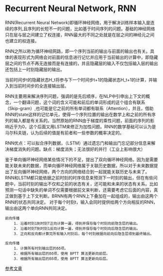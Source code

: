# Recurrent Neural Network, RNN
RNN(Recurrent Neural Network)即循环神经网络，用于解决训练样本输入是连续的序列,且序列的长短不一的问题，比如基于时间序列的问题。基础的神经网络只在层与层之间建立了权连接，RNN最大的不同之处就是在层之间的神经元之间也建立的权连接。

RNN之所以称为循环神经网路，即一个序列当前的输出与前面的输出也有关。具体的表现形式为网络会对前面的信息进行记忆并应用于当前输出的计算中，即隐藏层之间的节点不再无连接而是有连接的，并且隐藏层的输入不仅包括输入层的输出还包括上一时刻隐藏层的输出。

当前时间步t的隐藏状态H_t将参与下一个时间步t+1的隐藏状态H_t+1的计算，并输入到当前时间步的全连接输出层。

RNN主要用来解决序列问题，强调的是先后顺序，在NLP中引申出上下文的概念，一个翻译问题，这个词的含义可能和前后的单词形成的这个组合有联系（Skip-gram）,也可能是它之前的所有单词都有联系（Attention），并且，借助RNN的state这样的记忆单元，使得一个序列位置的输出在数学上和之前的所有序列的输入都是有关系的。当然原始的RNN由于梯度的乘性问题，前面的序列的影响近乎为0，这个后面又用LSTM来修正为加性问题。RNN的数学基础可以认为是马尔科夫链，认为后续的值是有前者和一些参数的概率决定的。

RNN优点：可以拟合序列数据，（LSTM）通过遗忘门和输出门忘记部分信息来解决梯度消失的问题。缺点：梯度消失；无法很好的并行（工业上影响很大）

鉴于单向循环神经网络某些情况下的不足，提出了双向循环神经网络。因为是需要能关联未来的数据，而单向循环神经网络属于关联历史数据，所以对于未来数据提出了反向循环神经网络，两个方向的网络结合到一起就能关联历史与未来了。
RNN和LSTM都只能依据之前时刻的时序信息来预测下一时刻的输出，但在有些问题中，当前时刻的输出不仅和之前的状态有关，还可能和未来的状态有关系。比如预测一句话中缺失的单词不仅需要根据前文来判断，还需要考虑它后面的内容，真正做到基于上下文判断。BRNN有两个RNN上下叠加在一起组成的，输出由这两个RNN的状态共同决定。
对于每个时刻t，输入会同时提供给两个方向相反的RNN，输出由这两个单向RNN共同决定。
```
前向传播 
    1. 沿着时刻1到时刻T正向计算一遍，得到并保存每个时刻向前隐含层的输出。 
    2. 沿着时刻T到时刻1反向计算一遍，得到并保存每个时刻向后隐含层的输出。 
    3. 正向和反向都计算完所有输入时刻后，每个时刻根据向前向后隐含层得到最终输出。
    
反向传播 
    1. 计算所有时刻输出层的δδ项。 
    2. 根据所有输出层的δδ项，使用 BPTT 算法更新向前层。 
    3. 根据所有输出层的δδ项，使用 BPTT 算法更新向后层。
```

[参考文章](https://www.jianshu.com/p/53e457937557)
